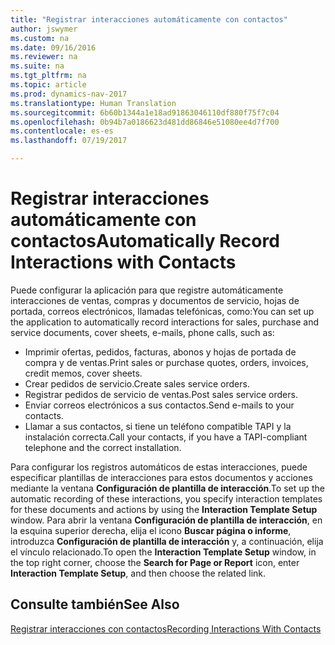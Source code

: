 ```yaml
---
title: "Registrar interacciones automáticamente con contactos"
author: jswymer
ms.custom: na
ms.date: 09/16/2016
ms.reviewer: na
ms.suite: na
ms.tgt_pltfrm: na
ms.topic: article
ms.prod: dynamics-nav-2017
ms.translationtype: Human Translation
ms.sourcegitcommit: 6b60b1344a1e18ad91863046110df880f75f7c04
ms.openlocfilehash: 0b94b7a0186623d481dd86846e51080ee4d7f700
ms.contentlocale: es-es
ms.lasthandoff: 07/19/2017

---
```

# <a name="automatically-record-interactions-with-contacts"></a><span data-ttu-id="475f0-102">Registrar interacciones automáticamente con contactos</span><span class="sxs-lookup"><span data-stu-id="475f0-102">Automatically Record Interactions with Contacts</span></span>
<span data-ttu-id="475f0-103">Puede configurar la aplicación para que registre automáticamente interacciones de ventas, compras y documentos de servicio, hojas de portada, correos electrónicos, llamadas telefónicas, como:</span><span class="sxs-lookup"><span data-stu-id="475f0-103">You can set up the application to automatically record interactions for sales, purchase and service documents, cover sheets, e-mails, phone calls, such as:</span></span>

* <span data-ttu-id="475f0-104">Imprimir ofertas, pedidos, facturas, abonos y hojas de portada de compra y de ventas.</span><span class="sxs-lookup"><span data-stu-id="475f0-104">Print sales or purchase quotes, orders, invoices, credit memos, cover sheets.</span></span>
* <span data-ttu-id="475f0-105">Crear pedidos de servicio.</span><span class="sxs-lookup"><span data-stu-id="475f0-105">Create sales service orders.</span></span>
* <span data-ttu-id="475f0-106">Registrar pedidos de servicio de ventas.</span><span class="sxs-lookup"><span data-stu-id="475f0-106">Post sales service orders.</span></span>
* <span data-ttu-id="475f0-107">Enviar correos electrónicos a sus contactos.</span><span class="sxs-lookup"><span data-stu-id="475f0-107">Send e-mails to your contacts.</span></span>
* <span data-ttu-id="475f0-108">Llamar a sus contactos, si tiene un teléfono compatible TAPI y la instalación correcta.</span><span class="sxs-lookup"><span data-stu-id="475f0-108">Call your contacts, if you have a TAPI-compliant telephone and the correct installation.</span></span>

<span data-ttu-id="475f0-109">Para configurar los registros automáticos de estas interacciones, puede especificar plantillas de interacciones para estos documentos y acciones mediante la ventana **Configuración de plantilla de interacción**.</span><span class="sxs-lookup"><span data-stu-id="475f0-109">To set up the automatic recording of these interactions, you specify interaction templates for these documents and actions by using the **Interaction Template Setup** window.</span></span> <span data-ttu-id="475f0-110">Para abrir la ventana **Configuración de plantilla de interacción**, en la esquina superior derecha, elija el icono **Buscar página o informe**, introduzca **Configuración de plantilla de interacción** y, a continuación, elija el vínculo relacionado.</span><span class="sxs-lookup"><span data-stu-id="475f0-110">To open the **Interaction Template Setup** window, in the top right corner, choose the **Search for Page or Report** icon, enter **Interaction Template Setup**, and then choose the related link.</span></span>

## <a name="see-also"></a><span data-ttu-id="475f0-111">Consulte también</span><span class="sxs-lookup"><span data-stu-id="475f0-111">See Also</span></span>
[<span data-ttu-id="475f0-112">Registrar interacciones con contactos</span><span class="sxs-lookup"><span data-stu-id="475f0-112">Recording Interactions With Contacts</span></span>](marketing-interactions.md)  

